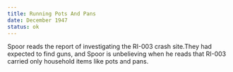 ```yaml
---
title: Running Pots And Pans
date: December 1947
status: ok
---
```

Spoor reads the report of investigating the RI-003 crash site.They had expected to find guns, and Spoor is unbelieving when he reads that RI-003 carried only household items like pots and pans. 